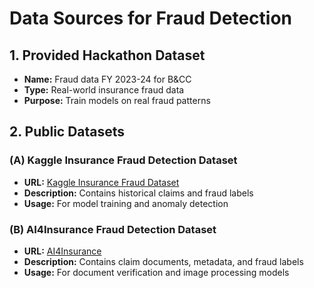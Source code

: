 # Data Sources for Fraud Detection

## 1. Provided Hackathon Dataset
- **Name:** Fraud data FY 2023-24 for B&CC  
- **Type:** Real-world insurance fraud data  
- **Purpose:** Train models on real fraud patterns  

## 2. Public Datasets
### (A) Kaggle Insurance Fraud Detection Dataset  
- **URL:** [Kaggle Insurance Fraud Dataset](https://www.kaggle.com/datasets)  
- **Description:** Contains historical claims and fraud labels  
- **Usage:** For model training and anomaly detection  

### (B) AI4Insurance Fraud Detection Dataset  
- **URL:** [AI4Insurance](https://www.ai4insurance.org/datasets)  
- **Description:** Contains claim documents, metadata, and fraud labels  
- **Usage:** For document verification and image processing models